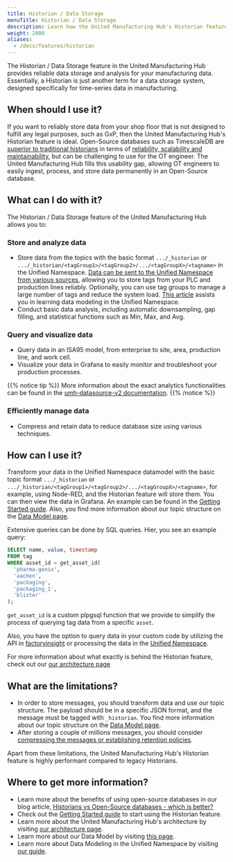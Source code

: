 ```yaml
---
title: Historian / Data Storage
menuTitle: Historian / Data Storage
description: Learn how the United Manufacturing Hub's Historian feature provides reliable data storage and analysis for your manufacturing data.
weight: 2000
aliases:
  - /docs/features/historian
---
```


The Historian / Data Storage feature in the United Manufacturing Hub provides reliable data storage and analysis for your manufacturing data. Essentially, a Historian is just another term for a data storage system, designed specifically for time-series data in manufacturing.

## When should I use it?

If you want to reliably store data from your shop floor that is not designed to fulfill any legal purposes, such as GxP, then the United Manufacturing Hub's Historian feature is ideal. Open-Source databases such as TimescaleDB are [superior to traditional historians](https://learn.umh.app/blog/historians-vs-open-source-databases-which-is-better/) in terms of [reliability, scalability and maintainability](https://learn.umh.app/blog/comparing-mqtt-brokers-for-the-industrial-iot/#three-main-requirements-for-your-it-ot-architecture), but can be challenging to use for the OT engineer. The United Manufacturing Hub fills this usability gap, allowing OT engineers to easily ingest, process, and store data permanently in an Open-Source database.

## What can I do with it?

The Historian / Data Storage feature of the United Manufacturing Hub allows you to:

### Store and analyze data

- Store data from the topics with the basic format `.../_historian` or `.../_historian/<tagGroup1>/<tagGroup2>/.../<tagGroupX>/<tagname>` in the Unified Namespace. [Data can be sent to the Unified Namespace from various sources](/docs/features/datainfrastructure/unified-namespace/), allowing you to store tags from your PLC and production lines reliably. Optionally, you can use tag groups to manage a large number of tags and reduce the system load. [This article](https://learn.umh.app/lesson/data-modeling-in-the-unified-namespace-mqtt-kafka/) assists you in learning data modeling in the Unified Namespace. 
- Conduct basic data analysis, including automatic downsampling, gap filling, and statistical functions such as Min, Max, and Avg.

### Query and visualize data

- Query data in an ISA95 model, from enterprise to site, area, production line, and work cell.
- Visualize your data in Grafana to easily monitor and troubleshoot your production processes.

{{% notice tip %}}
More information about the exact analytics functionalities can be found in the [umh-datasource-v2 documentation](/docs/architecture/data-infrastructure/historian/umh-datasource-v2/).
{{% /notice %}}

### Efficiently manage data

- Compress and retain data to reduce database size using various techniques.

## How can I use it?

Transform your data in the Unified Namespace datamodel with the basic topic format `.../_historian` or `.../_historian/<tagGroup1>/<tagGroup2>/.../<tagGroupX>/<tagname>`, for example, using Node-RED, and the Historian feature will store them. You can then view the data in Grafana. An example can be found in the [Getting Started guide](/docs/getstarted/). Also, you find more information about our topic structure on the [Data Model page]().
<!-- Add the link to the data model page-->

Extensive queries can be done by SQL queries. Hier, you see an example query:

```sql
SELECT name, value, timestamp
FROM tag
WHERE asset_id = get_asset_id(
  'pharma-genix',
  'aachen',
  'packaging',
  'packaging_1',
  'blister'
);
```
`get_asset_id` is a custom plpgsql function that we provide to simplify the process of querying tag data from a specific `asset`. 


Also, you have the option to query data in your custom code by utilizing the API in [factoryinsight](/docs/reference/microservices/factoryinsight/) or processing the data in the [Unified Namespace](/docs/features/datainfrastructure/unified-namespace/).

For more information about what exactly is behind the Historian feature, check out our [our architecture page](/docs/architecture/)

## What are the limitations?

- In order to store messages, you should transform data and use our topic structure. The payload should be in a specific JSON format, and the message must be tagged with `_historian`.  You find more information about our topic structure on the [Data Model page](). <!-- Add the link to the data model page-->
- After storing a couple of millions messages, you should consider [compressing the messages or establishing retention policies](/docs/production-guide/administration/reduce-database-size/).

Apart from these limitations, the United Manufacturing Hub's Historian feature is highly performant compared to legacy Historians.

## Where to get more information?

- Learn more about the benefits of using open-source databases in our blog article, [Historians vs Open-Source databases - which is better?](https://learn.umh.app/blog/historians-vs-open-source-databases-which-is-better/)
- Check out the [Getting Started guide](/docs/getstarted/) to start using the Historian feature.
- Learn more about the United Manufacturing Hub's architecture by visiting [our architecture page](/docs/architecture/).
- Learn more about our Data Model by visiting [this page](). <!-- Add the link to the data model page-->
- Learn more about Data Modeling in the Unified Namespace by visiting [our guide](https://learn.umh.app/lesson/data-modeling-in-the-unified-namespace-mqtt-kafka/).
